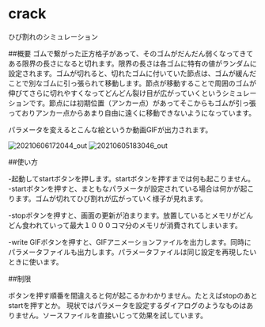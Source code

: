 # crack
ひび割れのシミュレーション

##概要
ゴムで繋がった正方格子があって、そのゴムがだんだん弱くなってきてある限界の長さになると切れます。限界の長さは各ゴムに特有の値がランダムに設定されます。ゴムが切れると、切れたゴムに付いていた節点は、ゴムが緩んだことで別なゴムに引っ張られて移動します。節点が移動することで周囲のゴムが伸びてさらに切れやすくなってどんどん裂け目が広がっていくというシミュレーションです。節点には初期位置（アンカー点）があってそこからもゴムが引っ張っておりアンカー点からあまり自由に遠くに移動できないようになっています。

パラメータを変えるとこんな絵というか動画GIFが出力されます。

![20210606172044_out](https://user-images.githubusercontent.com/43979686/121297184-e30dab80-c92c-11eb-890e-9cea25678d10.gif)
![20210605183046_out](https://user-images.githubusercontent.com/43979686/121297212-f28cf480-c92c-11eb-8157-cf3c4750e96d.gif)

##使い方

-起動してstartボタンを押します。startボタンを押すまでは何も起こりません。
-startボタンを押すと、まともなパラメータが設定されている場合は何かが起こります。ゴムが切れてひび割れが広がっていく様子が見れます。

-stopボタンを押すと、画面の更新が泊まります。放置しているとメモリがどんどん食われていって最大１０００コマ分のメモリが消費されてしまいます。

-write GIFボタンを押すと、GIFアニメーションファイルを出力します。同時にパラメータファイルも出力します。パラメータファイルは同じ設定を再現したいときに使います。

##制限

ボタンを押す順番を間違えると何が起こるかわかりません。たとえばstopのあとstartを押すとか。
現状ではパラメータを設定するダイアログのようなものはありません。ソースファイルを直接いじって効果を試しています。

